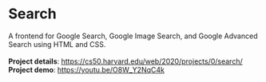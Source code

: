 # **Search**

A frontend for Google Search, Google Image Search, and Google Advanced Search using HTML and CSS.<br><br>
**Project details**: https://cs50.harvard.edu/web/2020/projects/0/search/
<br>
**Project demo**: https://youtu.be/O8W_Y2NqC4k
